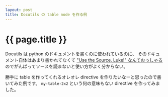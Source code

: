 ```yaml
---
layout: post
title: Docutils の table node を作る例
---
```


# {{ page.title }} #

Docutils は python のドキュメントを書くのに使われているのに、
そのドキュメント自体はあまり書かれてなくて
["Use the Source, Luke!" なんておっしゃる](http://docutils.sourceforge.net/docs/howto/rst-directives.html)
のでがんばってソースを読まないと使い方がよく分からない。

勝手に table を作ってくれるオレオレ directive を作りたいなーと思ったので書いてみた例です。
`my-table-2x2` という何の意味もない directive を作ってみました。

<script src="https://gist.github.com/973504.js">
</script>
